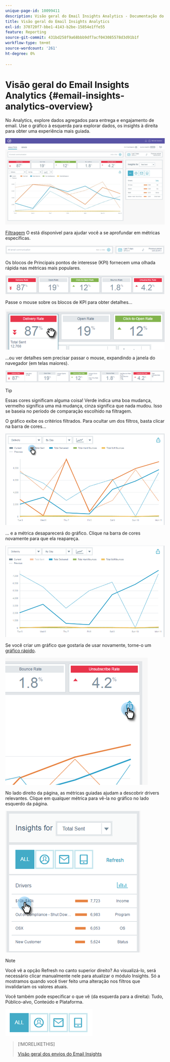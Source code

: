 ```yaml
---
unique-page-id: 10099411
description: Visão geral do Email Insights Analytics - Documentação do Marketo - Documentação do produto
title: Visão geral do Email Insights Analytics
exl-id: 370720f7-bbe1-4143-b2be-15854e1ffe55
feature: Reporting
source-git-commit: 431bd258f9a68bbb9df7acf043085578d3d91b1f
workflow-type: tm+mt
source-wordcount: '261'
ht-degree: 0%

---
```


# Visão geral do Email Insights Analytics {#email-insights-analytics-overview}

No Analytics, explore dados agregados para entrega e engajamento de email. Use o gráfico à esquerda para explorar dados, os insights à direita para obter uma experiência mais guiada.

![](assets/emailanalytics-1.jpg)

[Filtragem](/help/marketo/product-docs/reporting/email-insights/filtering-in-email-insights.md) O está disponível para ajudar você a se aprofundar em métricas específicas.

![](assets/filter-field.png)

Os blocos de Principais pontos de interesse (KPI) fornecem uma olhada rápida nas métricas mais populares.

![](assets/kpi.png)

Passe o mouse sobre os blocos de KPI para obter detalhes...

![](assets/kpi-hover.png)

...ou ver detalhes sem precisar passar o mouse, expandindo a janela do navegador (em telas maiores).

![](assets/kpi-wide.png)

>[!TIP]
>
>Essas cores significam alguma coisa! Verde indica uma boa mudança, vermelho significa uma má mudança, cinza significa que nada mudou. Isso se baseia no período de comparação escolhido na filtragem.

O gráfico exibe os critérios filtrados. Para ocultar um dos filtros, basta clicar na barra de cores...

![](assets/chart1.png)

... e a métrica desaparecerá do gráfico. Clique na barra de cores novamente para que ela reapareça.

![](assets/chart2.png)

Se você criar um gráfico que gostaria de usar novamente, torne-o um [gráfico rápido](/help/marketo/product-docs/reporting/email-insights/email-insights-quick-charts.md).

![](assets/quick-chart.png)

No lado direito da página, as métricas guiadas ajudam a descobrir drivers relevantes. Clique em qualquer métrica para vê-la no gráfico no lado esquerdo da página.

![](assets/guided-metrics-ps.png)

>[!NOTE]
>
>Você vê a opção Refresh no canto superior direito? Ao visualizá-lo, será necessário clicar manualmente nele para atualizar o módulo Insights. Só a mostramos quando você tiver feito uma alteração nos filtros que invalidariam os valores atuais.

Você também pode especificar o que vê (da esquerda para a direita): Tudo, Público-alvo, Conteúdo e Plataforma.

![](assets/guided-bar.png)

>[!MORELIKETHIS]
>
>[Visão geral dos envios do Email Insights](/help/marketo/product-docs/reporting/email-insights/email-insights-sends-overview.md)
